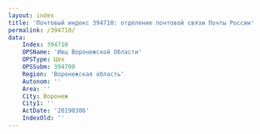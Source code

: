 ```yaml
---
layout: index
title: 'Почтовый индекс 394710: отделение почтовой связи Почты России'
permalink: /394710/
data:
    Index: 394710
    OPSName: 'Ивц Воронежской Области'
    OPSType: Цех
    OPSSubm: 394700
    Region: 'Воронежская область'
    Autonom: ''
    Area: ''
    City: Воронеж
    City1: ''
    ActDate: '20190306'
    IndexOld: ''
---
```

